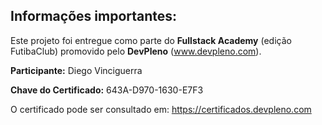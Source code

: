 ## Informações importantes:

Este projeto foi entregue como parte do **Fullstack Academy** (edição FutibaClub) promovido pelo **DevPleno** (www.devpleno.com).

**Participante:** Diego Vinciguerra

**Chave do Certificado:** 643A-D970-1630-E7F3

O certificado pode ser consultado em: https://certificados.devpleno.com